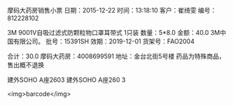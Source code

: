 摩码大药房销售小票
日期：2015-12-22
时间：13:18:10
客户：崔绮雯
编号：812228102

3M 9001V自吸过滤式防颗粒物口罩耳带式 1只装
数量：5*8.0 金额：40.0
3M中国有限公司。
批号：15391SH 效期：2019-12-01
货架号：FAO2004

合计：30.0
摩码大药房：4008699591
地址：金台北街5号楼
药品为特殊商品，售出概不退换

建外SOHO A座2603 建外SOHO A座260
3

&lt;img&gt;barcode&lt;/img&gt;